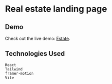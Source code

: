 # Real estate landing page

## Demo
Check out the live demo: [Estate](https://delicate-sprinkles-2ecedc.netlify.app/).

## Technologies Used

    React
    Tailwind
    framer-motion
    Vite

